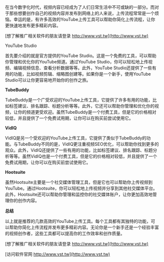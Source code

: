 在当今数字化时代，视频内容已经成为了人们日常生活中不可或缺的一部分。而对于那些想要创作自己的视频内容并发布到网络上的人来说，上传流程常常是一个烦恼。幸运的是，有许多高效的YouTube上传工具可以帮助你简化上传流程，让你更快速地发布更多精彩内容。

[想了解推广相关软件的朋友请登录 http://www.vst.tw](http://www.vst.tw)

YouTube Studio

首先要介绍的就是官方提供的YouTube Studio。这是一个免费的工具，可以帮助你管理和优化你的YouTube频道。通过YouTube Studio，你可以轻松地上传视频、编辑视频信息、查看分析数据等等。此外，YouTube Studio还提供了一些有用的功能，比如视频剪辑、缩略图创建等。如果你是一个新手，使用YouTube Studio可以让你更容易地开始你的创作之旅。

**TubeBuddy**

TubeBuddy是一个广受欢迎的YouTube上传工具，它提供了许多有用的功能，比如标签建议、排名跟踪、标题分析等等。此外，它还可以帮助你管理和优化你的视频，让你的频道更受欢迎。虽然TubeBuddy是一个付费工具，但是它的价格相对较低，并且提供了一个免费试用期，让你可以在购买前尝试使用它。

**VidIQ**

VidIQ是另一个受欢迎的YouTube上传工具，它提供了类似于TubeBuddy的功能。与TubeBuddy不同的是，VidIQ更注重视频SEO优化，可以帮助你找到更多的观众。此外，VidIQ还提供了一些有用的功能，比如标签建议、排名跟踪、标题分析等等。虽然VidIQ也是一个付费工具，但是它的价格相对较低，并且提供了一个免费试用期，让你可以在购买前尝试使用它。

**Hootsuite**

虽然Hootsuite主要是一个社交媒体管理工具，但是它也可以帮助你上传视频到YouTube。通过Hootsuite，你可以轻松地上传视频并分享到其他社交媒体平台。此外，Hootsuite还可以帮助你管理和监控你的社交媒体账户，让你更加高效地管理你的创作内容。

**总结**

以上就是推荐的几款高效的YouTube上传工具。每个工具都有其独特的功能，可以帮助你简化上传流程并发布更多精彩内容。无论你是一个新手还是一个经验丰富的视频创作者，这些工具都可以提高你的工作效率和创作质量。

[想了解推广相关软件的朋友请登录 http://www.vst.tw](http://www.vst.tw)


[访问软件官网 http://www.vst.tw](http://www.vst.tw)
